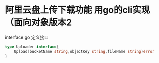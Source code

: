 # 阿里云盘上传下载功能 用go的cli实现（面向对象版本2

interface.go
定义接口
```go
type Uploader interface{
	Upload(bucketName string,objectKey string,fileName string)error
}
```


